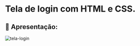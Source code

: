 # Tela de login com HTML e CSS.
## :hammer: Apresentação:
![tela-login](https://user-images.githubusercontent.com/95131108/189538790-7a592159-f673-41b1-8d45-580ff83aa4af.jpg)
